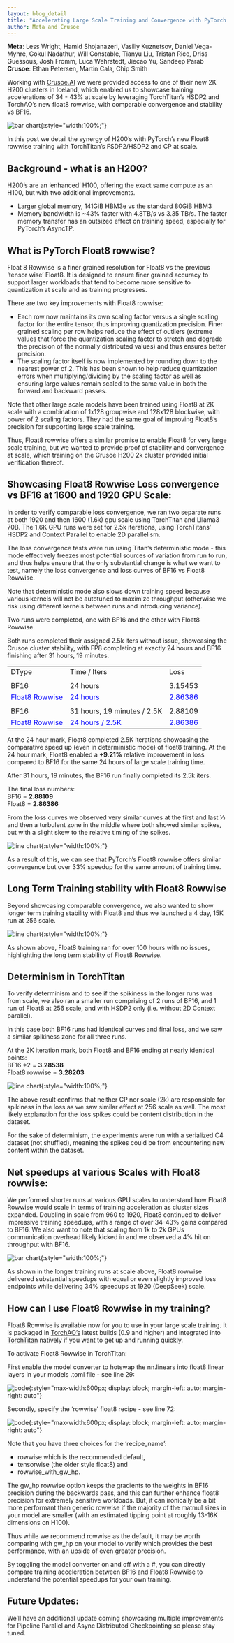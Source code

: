 ```yaml
---
layout: blog_detail
title: "Accelerating Large Scale Training and Convergence with PyTorch Float8 Rowwise on Crusoe 2K H200s"
author: Meta and Crusoe
---
```


**Meta**: Less Wright, Hamid Shojanazeri, Vasiliy Kuznetsov, Daniel Vega-Myhre, Gokul Nadathur, Will Constable, Tianyu Liu, Tristan Rice, Driss Guessous, Josh Fromm, Luca Wehrstedt, Jiecao Yu, Sandeep Parab  
**Crusoe**: Ethan Petersen, Martin Cala, Chip Smith

Working with [Crusoe.AI](http://Crusoe.AI) we were provided access to one of their new 2K H200 clusters in Iceland, which enabled us to showcase training accelerations of 34 - 43% at scale by leveraging TorchTitan’s HSDP2 and TorchAO’s new float8 rowwise, with comparable convergence and stability vs BF16.


![bar chart](/assets/images/accelerating-training-float8-rowwise-crusoe/fg1.png){:style="width:100%;"}


In this post we detail the synergy of H200’s with PyTorch’s new Float8 rowwise training with TorchTitan’s FSDP2/HSDP2 and CP at scale. 

## Background - what is an H200?  

H200’s are an ‘enhanced’ H100, offering the exact same compute as an H100, but with two additional improvements.  

* Larger global memory, 141GiB HBM3e vs the standard 80GiB HBM3
* Memory bandwidth is ~43% faster with 4.8TB/s vs 3.35 TB/s.  The faster memory transfer has an outsized effect on training speed, especially for PyTorch’s AsyncTP. 

## What is PyTorch Float8 rowwise?

Float 8 Rowwise is a finer grained resolution for Float8 vs the previous ‘tensor wise’ Float8.  It is designed to ensure finer grained accuracy to support larger workloads that tend to become more sensitive to quantization at scale and as training progresses. 

There are two key improvements with Float8 rowwise:

* Each row now maintains its own scaling factor versus a single scaling factor for the entire tensor, thus improving quantization precision.  Finer grained scaling per row helps reduce the effect of outliers (extreme values that force the quantization scaling factor to stretch and degrade the precision of the normally distributed values) and thus ensures better precision.
* The scaling factor itself is now implemented by rounding down to the nearest power of 2. This has been shown to help reduce quantization errors when multiplying/dividing by the scaling factor as well as ensuring large values remain scaled to the same value in both the forward and backward passes.      

Note that other large scale models have been trained using Float8 at 2K scale with a combination of 1x128 groupwise and 128x128 blockwise, with power of 2 scaling factors.  They had the same goal of improving Float8’s precision for supporting large scale training.  

Thus, Float8 rowwise offers a similar promise to enable Float8 for very large scale training, but we wanted to provide proof of stability and convergence at scale, which training on the Crusoe H200 2k cluster provided initial verification thereof.

## Showcasing Float8 Rowwise Loss convergence vs BF16 at 1600 and 1920 GPU Scale:

In order to verify comparable loss convergence, we ran two separate runs at both 1920 and then 1600 (1.6k) gpu scale using TorchTitan and Lllama3 70B.  The 1.6K GPU runs were set for 2.5k iterations, using TorchTitans’ HSDP2 and Context Parallel to enable 2D parallelism.  

The loss convergence tests were run using Titan’s deterministic mode - this mode effectively freezes most potential sources of variation from run to run, and thus helps ensure that the only substantial change is what we want to test, namely the loss convergence and loss curves of BF16 vs Float8 Rowwise. 

Note that deterministic mode also slows down training speed because various kernels will not be autotuned to maximize throughput (otherwise we risk using different kernels between runs and introducing variance). 

Two runs were completed, one with BF16 and the other with Float8 Rowwise. 

Both runs completed their assigned 2.5k iters without issue, showcasing the Crusoe cluster stability, with FP8 completing at exactly 24 hours and BF16 finishing after 31 hours, 19 minutes.


<table class="table table-bordered">
  <tr>
   <td>DType
   </td>
   <td>Time / Iters
   </td>
   <td>Loss
   </td>
  </tr>
  <tr>
   <td>
   </td>
   <td>
   </td>
   <td>
   </td>
  </tr>
  <tr>
   <td>BF16
   </td>
   <td>24 hours
   </td>
   <td>3.15453
   </td>
  </tr>
  <tr>
   <td style="color: blue;">Float8 Rowwise
   </td>
   <td style="color: blue;">24 hours
   </td>
   <td style="color: blue;">2.86386
   </td>
  </tr>
  <tr>
   <td>
   </td>
   <td>
   </td>
   <td>
   </td>
  </tr>
  <tr>
   <td>BF16
   </td>
   <td>31 hours, 19 minutes / 2.5K
   </td>
   <td>2.88109
   </td>
  </tr>
  <tr>
   <td style="color: blue;">Float8 Rowwise
   </td>
   <td style="color: blue;">24 hours / 2.5K
   </td>
   <td style="color: blue;">2.86386
   </td>
  </tr>
</table>


At the 24 hour mark, Float8 completed 2.5K iterations showcasing the comparative speed up (even in deterministic mode) of float8 training.  At the 24 hour mark, Float8 enabled a **+9.21%** relative improvement in loss compared to BF16 for the same 24 hours of large scale training time. 


After 31 hours, 19 minutes, the BF16 run finally completed its 2.5k iters. 


The final loss numbers:  
BF16 = **2.88109**	
Float8 = **2.86386**

From the loss curves we observed very similar curves at the first and last ⅓ and then a turbulent zone in the middle where both showed similar spikes, but with a slight skew to the relative timing of the spikes. 


![line chart](/assets/images/accelerating-training-float8-rowwise-crusoe/fg2.png){:style="width:100%;"}


As a result of this, we can see that PyTorch’s Float8 rowwise offers similar convergence but over 33% speedup for the same amount of training time.

## Long Term Training stability with Float8 Rowwise

Beyond showcasing comparable convergence, we also wanted to show longer term training stability with Float8 and thus we launched a 4 day, 15K run at 256 scale.  

![line chart](/assets/images/accelerating-training-float8-rowwise-crusoe/fg3.png){:style="width:100%;"}


As shown above, Float8 training ran for over 100 hours with no issues, highlighting the long term stability of Float8 Rowwise. 

## Determinism in TorchTitan

To verify determinism and to see if the spikiness in the longer runs was from scale, we also ran a smaller run comprising of 2 runs of BF16, and 1 run of Float8 at 256 scale, and with HSDP2 only (i.e. without 2D Context parallel).

In this case both BF16 runs had identical curves and final loss, and we saw a similar spikiness zone for all three runs.

At the 2K iteration mark, both Float8 and BF16 ending at nearly identical points:  
BF16 *2 = **3.28538**  
Float8 rowwise = **3.28203**

![line chart](/assets/images/accelerating-training-float8-rowwise-crusoe/fg4.png){:style="width:100%;"}


The above result confirms that neither CP nor scale (2k) are responsible for spikiness in the loss as we saw similar effect at 256 scale as well. The most likely explanation for the loss spikes could be content distribution in the dataset.

For the sake of determinism, the experiments were run with a serialized C4 dataset (not shuffled), meaning the spikes could be from encountering new content within the dataset.

## Net speedups at various Scales with Float8 rowwise:

We performed shorter runs at various GPU scales to understand how Float8 Rowwise would scale in terms of training acceleration as cluster sizes expanded.  Doubling in scale from 960 to 1920, Float8 continued to deliver impressive training speedups, with a range of over 34-43% gains compared to BF16. We also want to note that scaling from 1k to 2k GPUs communication overhead likely kicked in and we observed a 4% hit on throughput with BF16. 

![bar chart](/assets/images/accelerating-training-float8-rowwise-crusoe/fg5.png){:style="width:100%;"}


As shown in the longer training runs at scale above, Float8 rowwise delivered substantial speedups with equal or even slightly improved loss endpoints while delivering 34% speedups at 1920 (DeepSeek) scale. 

## How can I use Float8 Rowwise in my training? 

Float8 Rowwise is available now for you to use in your large scale training.  It is packaged in [TorchAO’s](https://github.com/pytorch/ao) latest builds (0.9 and higher) and integrated into [TorchTitan](https://github.com/pytorch/torchtitan) natively if you want to get up and running quickly.

To activate Float8 Rowwise in TorchTitan:

First enable the model converter to hotswap the nn.linears into float8 linear layers in your models .toml file - see line 29:


![code](/assets/images/accelerating-training-float8-rowwise-crusoe/fg6.png){:style="max-width:600px; display: block; margin-left: auto; margin-right: auto"}

Secondly, specify the ‘rowwise’ float8 recipe - see line 72:


![code](/assets/images/accelerating-training-float8-rowwise-crusoe/fg7.png){:style="max-width:600px; display: block; margin-left: auto; margin-right: auto"}


Note that you have three choices for the ‘recipe_name’:

* rowwise which is the recommended default,
* tensorwise (the older style float8) and
*  rowwise_with_gw_hp.  

The gw_hp rowwise option keeps the gradients to the weights in BF16 precision during the backwards pass, and this can further enhance float8 precision for extremely sensitive workloads.  But, it can ironically be a bit more performant than generic rowwise if the majority of the matmul sizes in your model are smaller (with an estimated tipping point at roughly 13-16K dimensions on H100).

Thus while we recommend rowwise as the default, it may be worth comparing with gw_hp on your model to verify which provides the best performance, with an upside of even greater precision.  

By toggling the model converter on and off with a #, you can directly compare training acceleration between BF16 and Float8 Rowwise to understand the potential speedups for your own training.

## Future Updates:

We’ll have an additional update coming showcasing multiple improvements for Pipeline Parallel and Async Distributed Checkpointing so please stay tuned.  